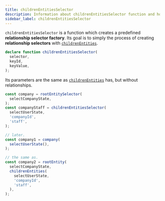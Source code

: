 ```yaml
---
title: childrenEntitiesSelector
description: Information about childrenEntitiesSelector function and how to create preconfigured relationship selector factories based on childrenEntities
sidebar_label: childrenEntitiesSelector
---
```


`childrenEntitiesSelector` is a function which creates a predefined **relationship selector factory**.
Its goal is to simply the process of creating **relationship selectors** with [`childrenEntities`](childrenentities-function.md).

```ts
declare function childrenEntitiesSelector(
  selector,
  keyId,
  keyValue,
);
```

Its parameters are the same as [`childrenEntities`](childrenentities-function.md) has, but without relationships.

```ts
const company = rootEntitySelector(
  selectCompanyState,
);
const companyStaff = childrenEntitiesSelector(
  selectUserState,
  'companyId',
  'staff',
);

// later.
const company1 = company(
  selectUserState(),
);

// the same as.
const company2 = rootEntity(
  selectCompanyState,
  childrenEntities(
    selectUserState,
    'companyId',
    'staff',
  ),
);
```
